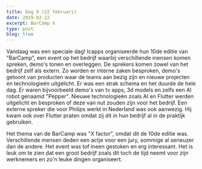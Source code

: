 ```yaml
---
title: Dag 9 (22 februari)
date: 2019-02-22
excerpt: BarCamp X
type: post
blog: true
---
```


Vandaag was een speciale dag! Icapps organiseerde hun 10de editie van "BarCamp", een event op het bedrijf waarbij verschillende mensen komen spreken, demo's tonen en overleggen. De sprekers komen zowel van het bedrijf zelf als extern. Zo worden er interne zaken besproken, demo's getoont van producten waar de teams aan bezig zijn en nieuwe projecten en technologieën uitgelicht. Er was een strak schema en het duurde de hele dag. Er waren bijvoorbeeld demo's van tv apps, 3d models en zelfs een AI robot genaamd "Pepper". Nieuwe technologieën zoals AI en Flutter werden uitgelicht en besproken of deze van nut zouden zijn voor het bedrijf. Een externe spreker die voor Philips werkt in Nederland was ook aanwezig. Hij kwam ook over Flutter praten omdat zij dit in hun bedrijf al in de praktijk gebruiken.

Het thema van de BarCamp was "X factor", omdat dit de 10de editie was. Verschillende mensen deden een actje voor een jury, sommige al serieuzer dan de andere. Het event was tof ineen gestoken en erg interessant. Het is leuk om te zien dat een groot bedrijf zoals dit toch de tijd neemt voor zijn werknemers en zo'n leuke dingen organiseert.
